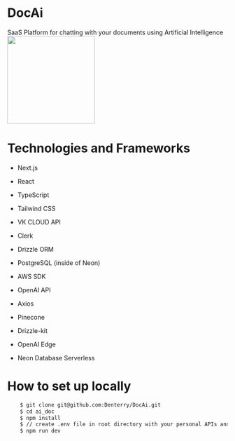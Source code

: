 # DocAi
SaaS Platform for chatting with your documents using Artificial Intelligence
<img src="https://i.pinimg.com/originals/a6/b7/9e/a6b79e20fee0f577186c10e94de0b850.webp" width="200" height="200" />
# Technologies and Frameworks
- Next.js
- React
- TypeScript
- Tailwind CSS
- VK CLOUD API
- Clerk
- Drizzle ORM
- PostgreSQL (inside of Neon)
- AWS SDK
- OpenAI API
- Axios
- Pinecone
- Drizzle-kit
- OpenAI Edge

- Neon Database Serverless

# How to set up locally
```bash
    $ git clone git@github.com:Denterry/DocAi.git
    $ cd ai_doc
    $ npm install
    $ // create .env file in root directory with your personal APIs and specific URLs
    $ npm run dev
```
